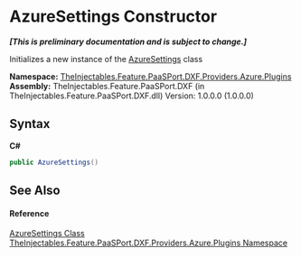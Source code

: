 # AzureSettings Constructor 
 _**\[This is preliminary documentation and is subject to change.\]**_

Initializes a new instance of the <a href="893fc694-5b06-0386-51cc-f256663f152f">AzureSettings</a> class

**Namespace:**&nbsp;<a href="7b39a861-bd82-d252-6fed-615bd3ef6134">TheInjectables.Feature.PaaSPort.DXF.Providers.Azure.Plugins</a><br />**Assembly:**&nbsp;TheInjectables.Feature.PaaSPort.DXF (in TheInjectables.Feature.PaaSPort.DXF.dll) Version: 1.0.0.0 (1.0.0.0)

## Syntax

**C#**<br />
``` C#
public AzureSettings()
```


## See Also


#### Reference
<a href="893fc694-5b06-0386-51cc-f256663f152f">AzureSettings Class</a><br /><a href="7b39a861-bd82-d252-6fed-615bd3ef6134">TheInjectables.Feature.PaaSPort.DXF.Providers.Azure.Plugins Namespace</a><br />